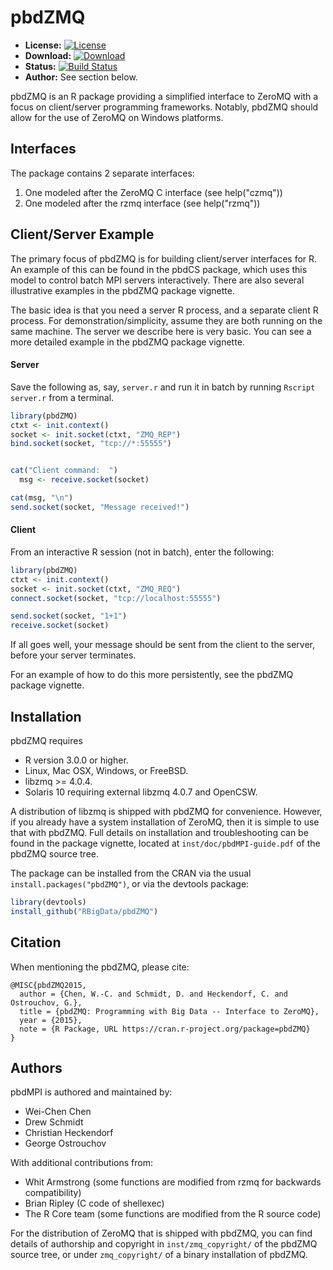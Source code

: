 # pbdZMQ

* **License:** [![License](http://img.shields.io/badge/license-GPL%20v3-orange.svg?style=flat)](http://www.gnu.org/licenses/gpl-3.0.en.html)
* **Download:** [![Download](http://cranlogs.r-pkg.org/badges/pbdZMQ)](https://cran.r-project.org/package=pbdZMQ)
* **Status:** [![Build Status](https://travis-ci.org/snoweye/pbdZMQ.png)](https://travis-ci.org/snoweye/pbdZMQ)
* **Author:** See section below.


pbdZMQ is an R package providing a simplified interface to ZeroMQ
with a focus on client/server programming frameworks.  Notably, pbdZMQ
should allow for the use of ZeroMQ on Windows platforms.


## Interfaces

The package contains 2 separate interfaces:

1. One modeled after the ZeroMQ C interface (see help("czmq"))
2. One modeled after the rzmq interface (see help("rzmq"))


## Client/Server Example

The primary focus of pbdZMQ is for building client/server interfaces
for R.  An example of this can be found in the pbdCS package, which
uses this model to control batch MPI servers interactively.  There
are also several illustrative examples in the pbdZMQ package vignette.

The basic idea is that you need a server R process, and a separate
client R process.  For demonstration/simplicity, assume they are
both running on the same machine.  The server we describe here is
very basic.  You can see a more detailed example in the pbdZMQ
package vignette.


#### Server

Save the following as, say, `server.r` and run it in batch by 
running `Rscript server.r` from a terminal.

```r
library(pbdZMQ)
ctxt <- init.context()
socket <- init.socket(ctxt, "ZMQ_REP")
bind.socket(socket, "tcp://*:55555")


cat("Client command:  ")
  msg <- receive.socket(socket)

cat(msg, "\n")
send.socket(socket, "Message received!")
```


#### Client

From an interactive R session (not in batch), enter the
following:

```r
library(pbdZMQ)
ctxt <- init.context()
socket <- init.socket(ctxt, "ZMQ_REQ")
connect.socket(socket, "tcp://localhost:55555")

send.socket(socket, "1+1")
receive.socket(socket)
```

If all goes well, your message should be sent from the client
to the server, before your server terminates.

For an example of how to do this more persistently, see the pbdZMQ
package vignette.


## Installation

pbdZMQ requires

* R version 3.0.0 or higher.
* Linux, Mac OSX, Windows, or FreeBSD.
* libzmq >= 4.0.4.
* Solaris 10 requiring external libzmq 4.0.7 and OpenCSW.

A distribution of libzmq is shipped with pbdZMQ for convenience.  However,
if you already have a system installation of ZeroMQ, then it is simple
to use that with pbdZMQ.  Full details on installation and troubleshooting
can be found in the package vignette, located at `inst/doc/pbdMPI-guide.pdf` of the pbdZMQ source tree.

The package can be installed from the CRAN via the usual
`install.packages("pbdZMQ")`, or via the devtools package:

```r
library(devtools)
install_github("RBigData/pbdZMQ")
```


## Citation

When mentioning the pbdZMQ, please cite:

```
@MISC{pbdZMQ2015,
  author = {Chen, W.-C. and Schmidt, D. and Heckendorf, C. and Ostrouchov, G.},
  title = {pbdZMQ: Programming with Big Data -- Interface to ZeroMQ},
  year = {2015},
  note = {R Package, URL https://cran.r-project.org/package=pbdZMQ}
}
```


## Authors

pbdMPI is authored and maintained by:

* Wei-Chen Chen
* Drew Schmidt
* Christian Heckendorf
* George Ostrouchov

With additional contributions from:

* Whit Armstrong (some functions are modified from rzmq for backwards compatibility)
* Brian Ripley (C code of shellexec)
* The R Core team (some functions are modified from the R source code)

For the distribution of ZeroMQ that is shipped with pbdZMQ, you can find details of authorship and copyright in `inst/zmq_copyright/` of the pbdZMQ source tree, or under `zmq_copyright/` of a binary installation of pbdZMQ.
